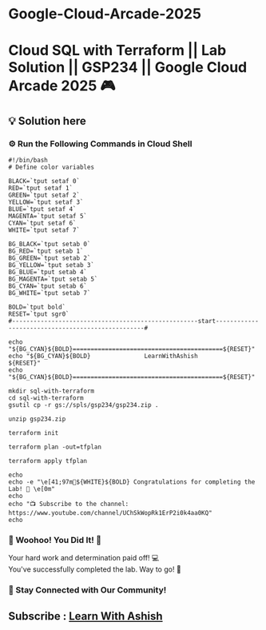 # Google-Cloud-Arcade-2025

# Cloud SQL with Terraform || Lab Solution || GSP234 || Google Cloud Arcade 2025 🎮

## 💡 Solution here

### ⚙️ Run the Following Commands in Cloud Shell

```
#!/bin/bash
# Define color variables

BLACK=`tput setaf 0`
RED=`tput setaf 1`
GREEN=`tput setaf 2`
YELLOW=`tput setaf 3`
BLUE=`tput setaf 4`
MAGENTA=`tput setaf 5`
CYAN=`tput setaf 6`
WHITE=`tput setaf 7`

BG_BLACK=`tput setab 0`
BG_RED=`tput setab 1`
BG_GREEN=`tput setab 2`
BG_YELLOW=`tput setab 3`
BG_BLUE=`tput setab 4`
BG_MAGENTA=`tput setab 5`
BG_CYAN=`tput setab 6`
BG_WHITE=`tput setab 7`

BOLD=`tput bold`
RESET=`tput sgr0`
#----------------------------------------------------start--------------------------------------------------#

echo "${BG_CYAN}${BOLD}==========================================${RESET}"
echo "${BG_CYAN}${BOLD}               LearnWithAshish            ${RESET}"
echo "${BG_CYAN}${BOLD}==========================================${RESET}"

mkdir sql-with-terraform
cd sql-with-terraform
gsutil cp -r gs://spls/gsp234/gsp234.zip .

unzip gsp234.zip

terraform init

terraform plan -out=tfplan

terraform apply tfplan

echo
echo -e "\e[41;97m🎉${WHITE}${BOLD} Congratulations for completing the Lab! 🎉 \e[0m"
echo
echo "📺 Subscribe to the channel: https://www.youtube.com/channel/UChSkWopRk1ErP2i0k4aa0KQ"
echo

```

### 🎉 Woohoo! You Did It! 🎉

Your hard work and determination paid off! 💻  
You've successfully completed the lab. Way to go! 🚀  

### 💬 Stay Connected with Our Community!


## Subscribe :  [Learn With Ashish](https://www.youtube.com/channel/UChSkWopRk1ErP2i0k4aa0KQ)
